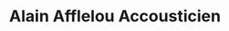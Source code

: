 ---
title: "Alain Afflelou Accousticien"
url: /saint-etienne/alain-afflelou-accousticien/
shop: Hörgeräte
---